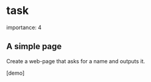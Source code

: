 # task

importance: 4

## A simple page

Create a web-page that asks for a name and outputs it.

\[demo\]

